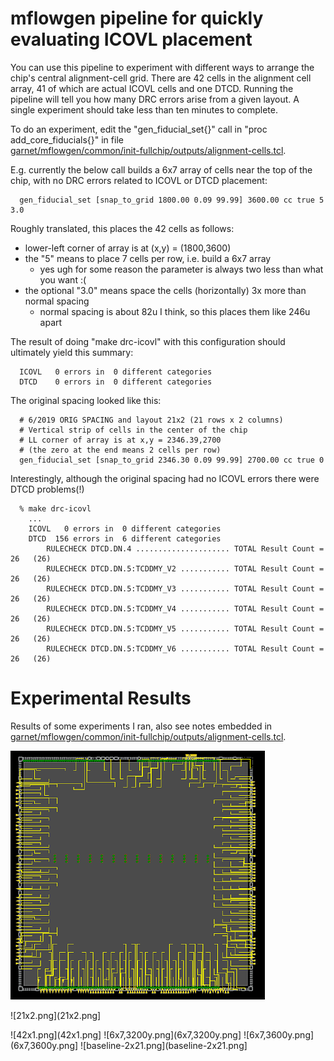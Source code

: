# mflowgen pipeline for quickly evaluating ICOVL placement

You can use this pipeline to experiment with different ways to arrange
the chip's central alignment-cell grid.  There are 42 cells in the
alignment cell array, 41 of which are actual ICOVL cells and one DTCD.
Running the pipeline will tell you how many DRC errors arise from a given layout.
A single experiment should take less than ten minutes to complete.

To do an experiment, edit the "gen_fiducial_set{}" call
in "proc add_core_fiducials{}" in file<br/>
[garnet/mflowgen/common/init-fullchip/outputs/alignment-cells.tcl](../common/init-fullchip/outputs/alignment-cells.tcl).


E.g. currently the below call builds a 6x7 array of cells near the top
of the chip, with no DRC errors related to ICOVL or DTCD placement:
```
  gen_fiducial_set [snap_to_grid 1800.00 0.09 99.99] 3600.00 cc true 5 3.0
```

Roughly translated, this places the 42 cells as follows:
* lower-left corner of array is at (x,y) = (1800,3600)
* the "5" means to place 7 cells per row, i.e. build a 6x7 array
  * yes ugh for some reason the parameter is always two less than what you want :(
* the optional "3.0" means space the cells (horizontally) 3x more than normal spacing
  * normal spacing is about 82u I think, so this places them like 246u apart

The result of doing "make drc-icovl" with this configuration should
ultimately yield this summary:
```
  ICOVL   0 errors in  0 different categories
  DTCD    0 errors in  0 different categories
```

The original spacing looked like this:
```
  # 6/2019 ORIG SPACING and layout 21x2 (21 rows x 2 columns)
  # Vertical strip of cells in the center of the chip
  # LL corner of array is at x,y = 2346.39,2700
  # (the zero at the end means 2 cells per row)
  gen_fiducial_set [snap_to_grid 2346.30 0.09 99.99] 2700.00 cc true 0
```

Interestingly, although the original spacing had no ICOVL errors
there were DTCD problems(!)
```
  % make drc-icovl
    ...
    ICOVL   0 errors in  0 different categories
    DTCD  156 errors in  6 different categories
        RULECHECK DTCD.DN.4 ..................... TOTAL Result Count = 26   (26)
        RULECHECK DTCD.DN.5:TCDDMY_V2 ........... TOTAL Result Count = 26   (26)
        RULECHECK DTCD.DN.5:TCDDMY_V3 ........... TOTAL Result Count = 26   (26)
        RULECHECK DTCD.DN.5:TCDDMY_V4 ........... TOTAL Result Count = 26   (26)
        RULECHECK DTCD.DN.5:TCDDMY_V5 ........... TOTAL Result Count = 26   (26)
        RULECHECK DTCD.DN.5:TCDDMY_V6 ........... TOTAL Result Count = 26   (26)
```

# Experimental Results

Results of some experiments I ran, also see notes embedded in
[garnet/mflowgen/common/init-fullchip/outputs/alignment-cells.tcl](../common/init-fullchip/outputs/alignment-cells.tcl).



![14x3.png](images/14x3.png)

![21x2.png](21x2.png]

![42x1.png](42x1.png]
![6x7,3200y.png](6x7,3200y.png]
![6x7,3600y.png](6x7,3600y.png]
![baseline-2x21.png](baseline-2x21.png]

